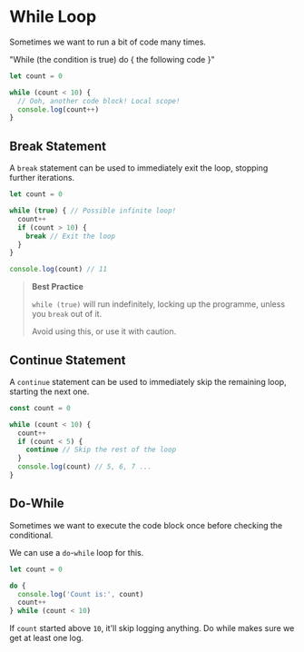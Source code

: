 # While Loop

Sometimes we want to run a bit of code many times.

"While (the condition is true) do { the following code }"

```javascript
let count = 0

while (count < 10) {
  // Ooh, another code block! Local scope!
  console.log(count++)
}
```

## Break Statement

A `break` statement can be used to immediately exit the loop, stopping further iterations.

```javascript
let count = 0

while (true) { // Possible infinite loop!
  count++
  if (count > 10) {
    break // Exit the loop
  }
}

console.log(count) // 11
```

> **Best Practice**
>
> `while (true)` will run indefinitely, locking up the programme, unless you `break` out of it.
>
> Avoid using this, or use it with caution.

## Continue Statement

A `continue` statement can be used to immediately skip the remaining loop, starting the next one.

```javascript
const count = 0

while (count < 10) {
  count++
  if (count < 5) {
    continue // Skip the rest of the loop
  }
  console.log(count) // 5, 6, 7 ...
}
```

## Do-While

Sometimes we want to execute the code block once before checking the conditional.

We can use a `do`-`while` loop for this.

```javascript
let count = 0

do {
  console.log('Count is:', count)
  count++
} while (count < 10)
```

If `count` started above `10`, it'll skip logging anything.
Do while makes sure we get at least one log.